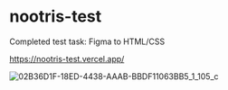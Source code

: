 # nootris-test
Completed test task: Figma to HTML/CSS

https://nootris-test.vercel.app/

![02B36D1F-18ED-4438-AAAB-BBDF11063BB5_1_105_c](https://user-images.githubusercontent.com/40248982/199621492-0ff45827-f9c7-4162-92f5-190540e19618.jpeg)
